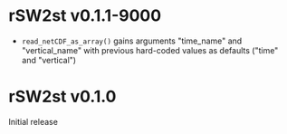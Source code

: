 # rSW2st v0.1.1-9000
* `read_netCDF_as_array()` gains arguments "time_name" and "vertical_name"
  with previous hard-coded values as defaults ("time" and "vertical")

# rSW2st v0.1.0
Initial release

